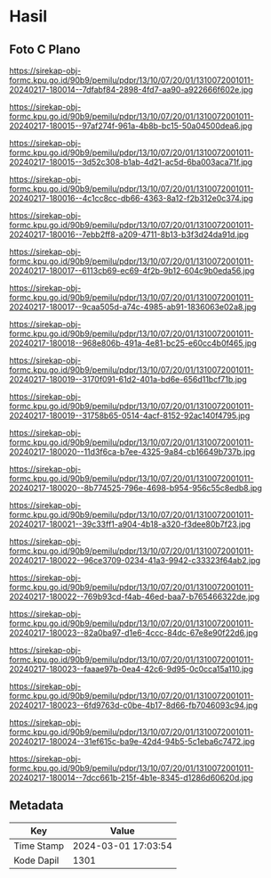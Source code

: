 # Hasil

## Foto C Plano

https://sirekap-obj-formc.kpu.go.id/90b9/pemilu/pdpr/13/10/07/20/01/1310072001011-20240217-180014--7dfabf84-2898-4fd7-aa90-a922666f602e.jpg

https://sirekap-obj-formc.kpu.go.id/90b9/pemilu/pdpr/13/10/07/20/01/1310072001011-20240217-180015--97af274f-961a-4b8b-bc15-50a04500dea6.jpg

https://sirekap-obj-formc.kpu.go.id/90b9/pemilu/pdpr/13/10/07/20/01/1310072001011-20240217-180015--3d52c308-b1ab-4d21-ac5d-6ba003aca71f.jpg

https://sirekap-obj-formc.kpu.go.id/90b9/pemilu/pdpr/13/10/07/20/01/1310072001011-20240217-180016--4c1cc8cc-db66-4363-8a12-f2b312e0c374.jpg

https://sirekap-obj-formc.kpu.go.id/90b9/pemilu/pdpr/13/10/07/20/01/1310072001011-20240217-180016--7ebb2ff8-a209-4711-8b13-b3f3d24da91d.jpg

https://sirekap-obj-formc.kpu.go.id/90b9/pemilu/pdpr/13/10/07/20/01/1310072001011-20240217-180017--6113cb69-ec69-4f2b-9b12-604c9b0eda56.jpg

https://sirekap-obj-formc.kpu.go.id/90b9/pemilu/pdpr/13/10/07/20/01/1310072001011-20240217-180017--9caa505d-a74c-4985-ab91-1836063e02a8.jpg

https://sirekap-obj-formc.kpu.go.id/90b9/pemilu/pdpr/13/10/07/20/01/1310072001011-20240217-180018--968e806b-491a-4e81-bc25-e60cc4b0f465.jpg

https://sirekap-obj-formc.kpu.go.id/90b9/pemilu/pdpr/13/10/07/20/01/1310072001011-20240217-180019--3170f091-61d2-401a-bd6e-656d11bcf71b.jpg

https://sirekap-obj-formc.kpu.go.id/90b9/pemilu/pdpr/13/10/07/20/01/1310072001011-20240217-180019--31758b65-0514-4acf-8152-92ac140f4795.jpg

https://sirekap-obj-formc.kpu.go.id/90b9/pemilu/pdpr/13/10/07/20/01/1310072001011-20240217-180020--11d3f6ca-b7ee-4325-9a84-cb16649b737b.jpg

https://sirekap-obj-formc.kpu.go.id/90b9/pemilu/pdpr/13/10/07/20/01/1310072001011-20240217-180020--8b774525-796e-4698-b954-956c55c8edb8.jpg

https://sirekap-obj-formc.kpu.go.id/90b9/pemilu/pdpr/13/10/07/20/01/1310072001011-20240217-180021--39c33ff1-a904-4b18-a320-f3dee80b7f23.jpg

https://sirekap-obj-formc.kpu.go.id/90b9/pemilu/pdpr/13/10/07/20/01/1310072001011-20240217-180022--96ce3709-0234-41a3-9942-c33323f64ab2.jpg

https://sirekap-obj-formc.kpu.go.id/90b9/pemilu/pdpr/13/10/07/20/01/1310072001011-20240217-180022--769b93cd-f4ab-46ed-baa7-b765466322de.jpg

https://sirekap-obj-formc.kpu.go.id/90b9/pemilu/pdpr/13/10/07/20/01/1310072001011-20240217-180023--82a0ba97-d1e6-4ccc-84dc-67e8e90f22d6.jpg

https://sirekap-obj-formc.kpu.go.id/90b9/pemilu/pdpr/13/10/07/20/01/1310072001011-20240217-180023--faaae97b-0ea4-42c6-9d95-0c0cca15a110.jpg

https://sirekap-obj-formc.kpu.go.id/90b9/pemilu/pdpr/13/10/07/20/01/1310072001011-20240217-180023--6fd9763d-c0be-4b17-8d66-fb7046093c94.jpg

https://sirekap-obj-formc.kpu.go.id/90b9/pemilu/pdpr/13/10/07/20/01/1310072001011-20240217-180024--31ef615c-ba9e-42d4-94b5-5c1eba6c7472.jpg

https://sirekap-obj-formc.kpu.go.id/90b9/pemilu/pdpr/13/10/07/20/01/1310072001011-20240217-180014--7dcc661b-215f-4b1e-8345-d1286d60620d.jpg


## Metadata

| Key        | Value               |
| ---------- | ------------------- |
| Time Stamp | 2024-03-01 17:03:54 |
| Kode Dapil | 1301                |



